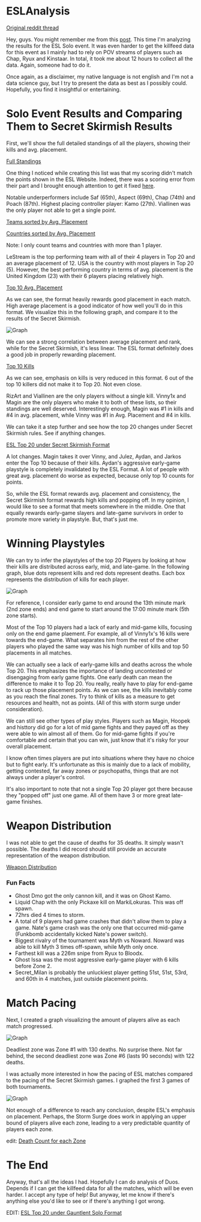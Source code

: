 # ESLAnalysis

[Original reddit thread](https://www.reddit.com/r/FortniteCompetitive/comments/ayh26a/data_analysis_of_the_esl_katowice_solo_event/)

Hey, guys. You might remember me from this [post](https://www.reddit.com/r/FortniteCompetitive/comments/asa8vy/data_analysis_of_the_secret_skirmish_full/). This time I'm analyzing the results for the ESL Solo event. It was even harder to get the killfeed data for this event as I mainly had to rely on POV streams of players such as Chap, Ryux and Kinstaar. In total, it took me about 12 hours to collect all the data. Again, someone had to do it.

Once again, as a disclaimer, my native language is not english and I'm not a data science guy, but I try to present the data as best as I possibly could. Hopefully, you find it insightful or entertaining.

# Solo Event Results and Comparing Them to Secret Skirmish Results

First, we'll show the full detailed standings of all the players, showing their kills and avg. placement.

[Full Standings](https://imgur.com/a/Tueszkl)

One thing I noticed while creating this list was that my scoring didn't match the points shown in the ESL Website. Indeed, there was a scoring error from their part and I brought enough attention to get it fixed [here](https://www.reddit.com/r/FortniteCompetitive/comments/ax10jq/there_was_a_scoring_error_in_katowice_solo_event/).

Notable underperformers include Saf (65th), Aspect (69th), Chap (74th) and Poach (87th). Highest placing controller player: Kamo (27th). Viallinen was the only player not able to get a single point. 

[Teams sorted by Avg. Placement](https://imgur.com/GaODOT3)

[Countries sorted by Avg. Placement](https://imgur.com/mTn2sZe)

Note: I only count teams and countries with more than 1 player.

LeStream is the top performing team with all of their 4 players in Top 20 and an average placement of 12. USA is the country with most players in Top 20 (5). However, the best performing country in terms of avg. placement is the United Kingdom (23) with their 6 players placing relatively high. 

[Top 10 Avg. Placement](https://imgur.com/o0UEnCa)

As we can see, the format heavily rewards good placement in each match. High average placement is a good indicator of how well you'll do in this format. We visualize this in the following graph, and compare it to the results of the Secret Skirmish.

![Graph](https://github.com/ejyap/ESLAnalysis/blob/master/media/graph1.png)

We can see a strong correlation between average placement and rank, while for the Secret Skirmish, it's less linear. The ESL format definitely does a good job in properly rewarding placement. 

[Top 10 Kills](https://imgur.com/a/eRJeNug)

As we can see, emphasis on kills is very reduced in this format. 6 out of the top 10 killers did not make it to Top 20. Not even close. 

RizArt and Viallinen are the only players without a single kill. Vinny1x and Magin are the only players who make it to both of these lists, so their standings are well deserved. Interestingly enough, Magin was #1 in kills and #4 in avg. placement, while Vinny was #1 in Avg. Placement and #4 in kills.

We can take it a step further and see how the top 20 changes under Secret Skirmish rules. See if anything changes.

[ESL Top 20 under Secret Skirmish Format](https://imgur.com/TrbuXJI)

A lot changes. Magin takes it over Vinny, and Julez, Aydan, and Jarkos enter the Top 10 because of their kills. Aydan's aggressive early-game playstyle is completely invalidated by the ESL Format. A lot of people with great avg. placement do worse as expected, because only top 10 counts for points.

So, while the ESL format rewards avg. placement and consistency, the Secret Skirmish format rewards high kills and popping off. In my opinion, I would like to see a format that meets somewhere in the middle. One that equally rewards early-game slayers and late-game survivors in order to promote more variety in playstyle. But, that's just me.

# Winning Playstyles

We can try to infer the playstyles of the top 20 Players by looking at how their kills are distributed across early, mid, and late-game. In the following graph, blue dots represent kills and red dots represent deaths. Each box represents the distribution of kills for each player.

![Graph](https://github.com/ejyap/ESLAnalysis/blob/master/media/graph2.png)

For reference, I consider early game to end around the 13th minute mark (2nd zone ends) and end game to start around the 17:00 minute mark (5th zone starts). 

Most of the Top 10 players had a lack of early and mid-game kills, focusing only on the end game plaement. For example, all of Vinny1x's 16 kills were towards the end-game. What separates him from the rest of the other players who played the same way was his high number of kills and top 50 placements in all matches.

We can actually see a lack of early-game kills and deaths across the whole Top 20. This emphasizes the importance of landing uncontested or disengaging from early game fights. One early death can mean the difference to make it to Top 20. You really, really have to play for end-game to rack up those placement points.  As we can see, the kills inevitably come as you reach the final zones. Try to think of kills as a measure to get resources and health, not as points. (All of this with storm surge under consideration).

We can still see other types of play styles. Players such as Magin, Hoopek and histtory did go for a lot of mid game fights and they payed off as they were able to win almost all of them. Go for mid-game fights if you're comfortable and certain that you can win, just know that it's risky for your overall placement. 

I know often times players are put into situations where they have no choice but to fight early. It's unfortunate as this is mainly due to a lack of mobility, getting contested, far away zones or psychopaths, things that are not always under a player's control.

It's also important to note that not a single Top 20 player got there because they "popped off" just one game. All of them have 3 or more great late-game finishes.

# Weapon Distribution

I was not able to get the cause of deaths for 35 deaths. It simply wasn't possible. The deaths I did record should still provide an accurate representation of the weapon distribution. 

[Weapon Distribution](https://imgur.com/iGAgkY1)

### Fun Facts

- Ghost Dmo got the only cannon kill, and it was on Ghost Kamo.
- Liquid Chap with the only Pickaxe kill on MarkiLokuras. This was off spawn.
- 72hrs died 4 times to storm.
- A total of 9 players had game crashes that didn't allow them to play a game. Nate's game crash was the only one that occurred mid-game (Funkbomb accidentally kicked Nate's power switch).
- Biggest rivalry of the tournament was Myth vs Noward. Noward was able to kill Myth 3 times off-spawn, while Myth only once.
- Farthest kill was a 226m snipe from Ryux to Bloodx.
- Ghost Issa was the most aggressive early-game player with 6 kills before Zone 2.
-  Secret_Milan is probably the unluckiest player getting 51st, 51st, 53rd, and 60th in 4 matches, just outside placement points.

# Match Pacing

Next, I created a graph visualizing the amount of players alive as each match progressed.

![Graph](https://imgur.com/oLXVzj1)

Deadliest zone was Zone #1 with 130 deaths. No surprise there. Not far behind, the second deadliest zone was Zone #6 (lasts 90 seconds) with 122 deaths.

I was actually more interested in how the pacing of ESL matches compared to the pacing of the Secret Skirmish games. I graphed the first 3 games of both tournaments.

![Graph](https://github.com/ejyap/ESLAnalysis/blob/master/media/graph3.png) 

Not enough of a difference to reach any conclusion, despite ESL's emphasis on placement. Perhaps, the Storm Surge does work in applying an upper bound of players alive each zone, leading to a very predictable quantity of players each zone.

edit: [Death Count for each Zone](https://imgur.com/vA8OrRS)

# The End

Anyway, that's all the ideas I had. Hopefully I can do analysis of Duos. Depends if I can get the killfeed data for all the matches, which will be even harder. I accept any type of help! But anyway, let me know if there's anything else you'd like to see or if there's anything I got wrong.

EDIT: [ESL Top 20 under Gauntlent Solo Format](https://imgur.com/PlPq8V6)
